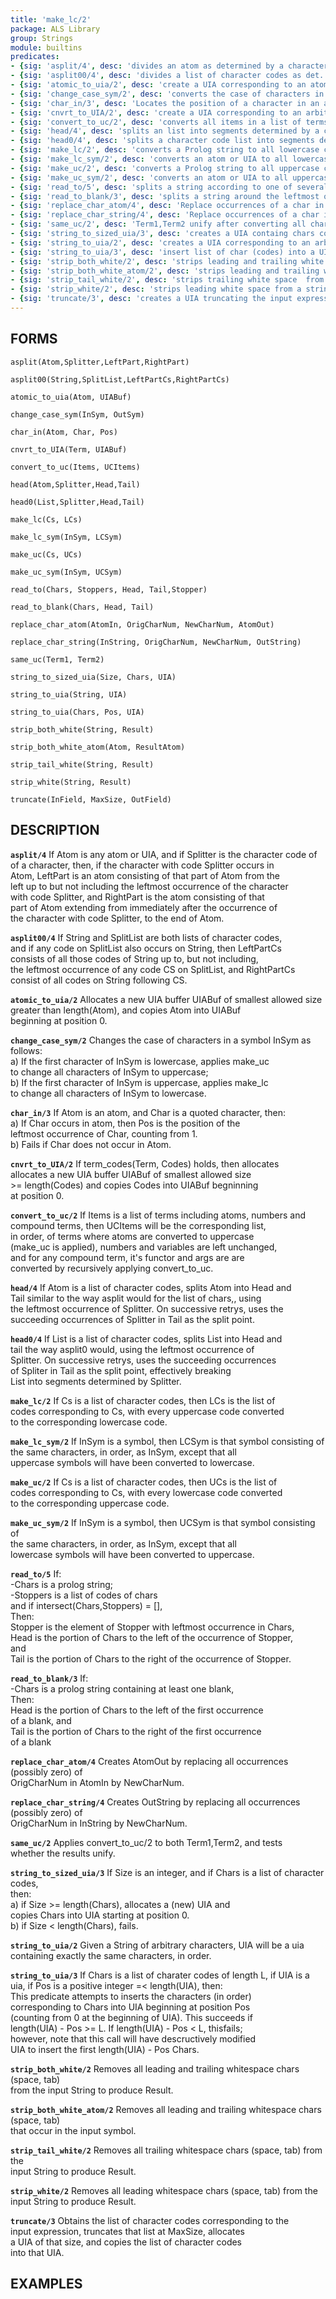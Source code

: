 ```yaml
---
title: 'make_lc/2'
package: ALS Library
group: Strings
module: builtins
predicates:
- {sig: 'asplit/4', desc: 'divides an atom as determined by a character'}
- {sig: 'asplit00/4', desc: 'divides a list of character codes as det. by a list of char codes'}
- {sig: 'atomic_to_uia/2', desc: 'create a UIA corresponding to an atomic item'}
- {sig: 'change_case_sym/2', desc: 'converts the case of characters in a symbol, based on the first'}
- {sig: 'char_in/3', desc: 'Locates the position of a character in an atom.'}
- {sig: 'cnvrt_to_UIA/2', desc: 'create a UIA corresponding to an arbitrary term'}
- {sig: 'convert_to_uc/2', desc: 'converts all items in a list of terms to uppercase'}
- {sig: 'head/4', desc: 'splits an list into segments determined by a character code'}
- {sig: 'head0/4', desc: 'splits a character code list into segments determined by a code'}
- {sig: 'make_lc/2', desc: 'converts a Prolog string to all lowercase character (codes)'}
- {sig: 'make_lc_sym/2', desc: 'converts an atom or UIA to all lowercase characters'}
- {sig: 'make_uc/2', desc: 'converts a Prolog string to all uppercase character (codes)'}
- {sig: 'make_uc_sym/2', desc: 'converts an atom or UIA to all uppercase characters'}
- {sig: 'read_to/5', desc: 'splits a string according to one of several possible chars'}
- {sig: 'read_to_blank/3', desc: 'splits a string around the leftmost occurrence of blank'}
- {sig: 'replace_char_atom/4', desc: 'Replace occurrences of a char in an atom by another char'}
- {sig: 'replace_char_string/4', desc: 'Replace occurrences of a char in a string by another char'}
- {sig: 'same_uc/2', desc: 'Term1,Term2 unify after converting all characters to upper case'}
- {sig: 'string_to_sized_uia/3', desc: 'creates a UIA containg chars corresponding to a string'}
- {sig: 'string_to_uia/2', desc: 'creates a UIA corresponding to an arbitrary string'}
- {sig: 'string_to_uia/3', desc: 'insert list of char (codes) into a UIA '}
- {sig: 'strip_both_white/2', desc: 'strips leading and trailing white space chars from a string'}
- {sig: 'strip_both_white_atom/2', desc: 'strips leading and trailing white space chars from a prolog atom'}
- {sig: 'strip_tail_white/2', desc: 'strips trailing white space  from a string'}
- {sig: 'strip_white/2', desc: 'strips leading white space from a string'}
- {sig: 'truncate/3', desc: 'creates a UIA truncating the input expression'}
---
```

## FORMS

`asplit(Atom,Splitter,LeftPart,RightPart)`

`asplit00(String,SplitList,LeftPartCs,RightPartCs)`

`atomic_to_uia(Atom, UIABuf)`

`change_case_sym(InSym, OutSym)`

`char_in(Atom, Char, Pos)`

`cnvrt_to_UIA(Term, UIABuf)`

`convert_to_uc(Items, UCItems)`

`head(Atom,Splitter,Head,Tail)`

`head0(List,Splitter,Head,Tail)`

`make_lc(Cs, LCs)`

`make_lc_sym(InSym, LCSym)`

`make_uc(Cs, UCs)`

`make_uc_sym(InSym, UCSym)`

`read_to(Chars, Stoppers, Head, Tail,Stopper)`

`read_to_blank(Chars, Head, Tail)`

`replace_char_atom(AtomIn, OrigCharNum, NewCharNum, AtomOut)`

`replace_char_string(InString, OrigCharNum, NewCharNum, OutString)`

`same_uc(Term1, Term2)`

`string_to_sized_uia(Size, Chars, UIA)`

`string_to_uia(String, UIA)`

`string_to_uia(Chars, Pos, UIA)`

`strip_both_white(String, Result)`

`strip_both_white_atom(Atom, ResultAtom)`

`strip_tail_white(String, Result)`

`strip_white(String, Result)`

`truncate(InField, MaxSize, OutField)`

## DESCRIPTION

**`asplit/4`** If Atom is any atom or UIA, and if Splitter is the character code of  
    of a character, then, if the character with code Splitter occurs in  
    Atom, LeftPart is an atom consisting of that part of Atom from the  
    left up to but not including the leftmost occurrence of the character  
    with code Splitter, and RightPart is the atom consisting of that  
    part of Atom extending from immediately after the occurrence of  
    the character with code Splitter, to the end of Atom.  

**`asplit00/4`** If String and SplitList are both lists of character codes,  
    and if any code on SplitList also occurs on String, then LeftPartCs  
    consists of all those codes of String up to, but not including,  
    the leftmost occurrence of any code CS on SplitList, and RightPartCs  
    consist of all codes on String following CS.  

**`atomic_to_uia/2`** Allocates a new UIA buffer UIABuf of smallest allowed size  
    greater than length(Atom), and copies Atom into UIABuf  
    beginning at position 0.  

**`change_case_sym/2`** Changes the case of characters in a symbol InSym as follows:  
    a) If the first character of InSym is lowercase, applies make_uc  
    to change all characters of InSym to uppercase;  
    b) If the first character of InSym is uppercase, applies make_lc  
    to change all characters of InSym to lowercase.  

**`char_in/3`** If Atom is an atom, and Char is a quoted character, then:  
    a) If Char occurs in atom, then Pos is the position of the  
    leftmost occurrence of Char, counting from 1.  
    b) Fails if Char does not occur in Atom.  

**`cnvrt_to_UIA/2`** If term_codes(Term, Codes) holds, then allocates  
    allocates a new UIA buffer UIABuf of smallest allowed size  
    >= length(Codes) and copies Codes into UIABuf begninning  
    at position 0.  

**`convert_to_uc/2`** If Items is a list of terms including atoms, numbers and  
    compound terms, then UCItems will be the corresponding list,  
    in order, of terms where atoms are converted to uppercase  
    (make_uc is applied), numbers and variables are left unchanged,  
    and for any compound term, it's functor and args are are  
    converted by recursively applying convert_to_uc.  

**`head/4`** If Atom is a list of character codes, splits Atom into Head and  
    Tail similar to the way asplit would for the list of chars,, using  
    the leftmost occurrence of Splitter. On successive retrys, uses the  
    succeeding occurrences of Splitter in Tail as the split point.  

**`head0/4`** If List is a list of character codes, splits List into Head and  
    tail the way asplit0 would, using the leftmost occurrence of  
    Splitter. On successive retrys, uses the succeeding occurrences  
    of Spliter in Tail as the split point, effectively breaking  
    List into segments determined by Splitter.  

**`make_lc/2`** If Cs is a list of character codes, then LCs is the list of  
    codes corresponding to Cs, with every uppercase code converted  
    to the corresponding lowercase code.  

**`make_lc_sym/2`** If InSym is a symbol, then LCSym is that symbol consisting of  
    the same characters, in order, as InSym, except that all  
    uppercase symbols will have been converted to lowercase.  

**`make_uc/2`** If Cs is a list of character codes, then UCs is the list of  
    codes corresponding to Cs, with every lowercase code converted  
    to the corresponding uppercase code.  

**`make_uc_sym/2`** If InSym is a symbol, then UCSym is that symbol consisting of  
    the same characters, in order, as InSym, except that all  
    lowercase symbols will have been converted to uppercase.  

**`read_to/5`** If:  
    -Chars is a prolog string;  
    -Stoppers is a list of codes of chars  
    and if intersect(Chars,Stoppers) \= [],  
    Then:  
    Stopper is the element of Stopper with leftmost occurrence in Chars,  
    Head is the portion of Chars to the left of the occurrence of Stopper,  
    and  
    Tail is the portion of Chars to the right of the occurrence of Stopper.  

**`read_to_blank/3`** If:  
    -Chars is a prolog string containing at least one blank,  
    Then:  
    Head is the portion of Chars to the left of the first occurrence  
    of a blank, and  
    Tail is the portion of Chars to the right of the first occurrence  
    of a blank  

**`replace_char_atom/4`** Creates AtomOut by replacing all occurrences (possibly zero) of  
    OrigCharNum in AtomIn by NewCharNum.  

**`replace_char_string/4`** Creates OutString by replacing all occurrences (possibly zero) of  
    OrigCharNum in InString by NewCharNum.  

**`same_uc/2`** Applies convert_to_uc/2 to both Term1,Term2, and tests  
    whether the results unify.  

**`string_to_sized_uia/3`** If Size is an integer, and if Chars is a list of character codes,  
    then:  
    a) if Size >= length(Chars), allocates a (new) UIA and  
    copies Chars into UIA starting at position 0.  
    b) if Size < length(Chars), fails.  

**`string_to_uia/2`** Given a String of arbitrary characters, UIA will be a uia  
    containing exactly the same characters, in order.  

**`string_to_uia/3`** If Chars is a list of charater codes of length L, if UIA is a  
    uia, if Pos is a positive integer =< length(UIA), then:  
    This predicate attempts to inserts the characters (in order)  
    corresponding to Chars into UIA beginning at position Pos  
    (counting from 0 at the beginning of UIA).  This succeeds if  
    length(UIA) - Pos >= L.  If length(UIA) - Pos < L, thisfails;  
    however, note that this call will have descructively modified  
    UIA to insert the first length(UIA) - Pos Chars.  

**`strip_both_white/2`** Removes all leading and trailing whitespace chars (space, tab)  
    from the input String to produce Result.  

**`strip_both_white_atom/2`** Removes all leading and trailing whitespace chars (space, tab)  
    that occur in the input symbol.  

**`strip_tail_white/2`** Removes all trailing whitespace chars (space, tab) from the  
    input String to produce Result.  

**`strip_white/2`** Removes all leading whitespace chars (space, tab) from the  
    input String to produce Result.  

**`truncate/3`** Obtains the list of character codes corresponding to the  
    input expression, truncates that list at MaxSize, allocates  
    a UIA of that size, and copies the list of character codes  
    into that UIA.  

## EXAMPLES

